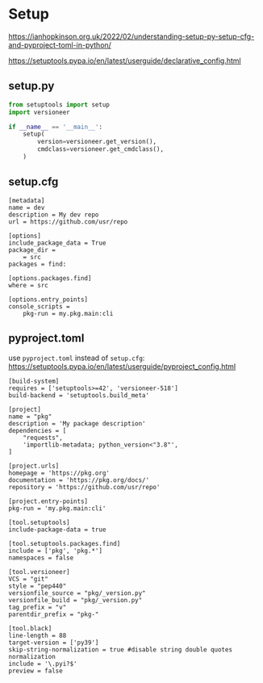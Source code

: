 # Setup

https://ianhopkinson.org.uk/2022/02/understanding-setup-py-setup-cfg-and-pyproject-toml-in-python/

https://setuptools.pypa.io/en/latest/userguide/declarative_config.html

## setup.py
```py
from setuptools import setup
import versioneer

if __name__ == '__main__':
    setup(
        version=versioneer.get_version(),
        cmdclass=versioneer.get_cmdclass(),
    )
```

## setup.cfg
```
[metadata]
name = dev
description = My dev repo
url = https://github.com/usr/repo

[options]
include_package_data = True
package_dir = 
    = src
packages = find:

[options.packages.find]
where = src

[options.entry_points]
console_scripts =
    pkg-run = my.pkg.main:cli   
```

## pyproject.toml
use `pyproject.toml` instead of `setup.cfg`: 
https://setuptools.pypa.io/en/latest/userguide/pyproject_config.html
```
[build-system]
requires = ['setuptools>=42', 'versioneer-518']
build-backend = 'setuptools.build_meta'

[project]
name = "pkg"
description = 'My package description'
dependencies = [
    "requests",
    'importlib-metadata; python_version<"3.8"',
]

[project.urls]
homepage = 'https://pkg.org'
documentation = 'https://pkg.org/docs/'
repository = 'https://github.com/usr/repo'

[project.entry-points]
pkg-run = 'my.pkg.main:cli'

[tool.setuptools]
include-package-data = true 

[tool.setuptools.packages.find]
include = ['pkg', 'pkg.*']
namespaces = false

[tool.versioneer]
VCS = "git"
style = "pep440"
versionfile_source = "pkg/_version.py"
versionfile_build = "pkg/_version.py"
tag_prefix = "v"
parentdir_prefix = "pkg-"

[tool.black]
line-length = 88
target-version = ['py39']
skip-string-normalization = true #disable string double quotes normalization
include = '\.pyi?$'
preview = false
```
